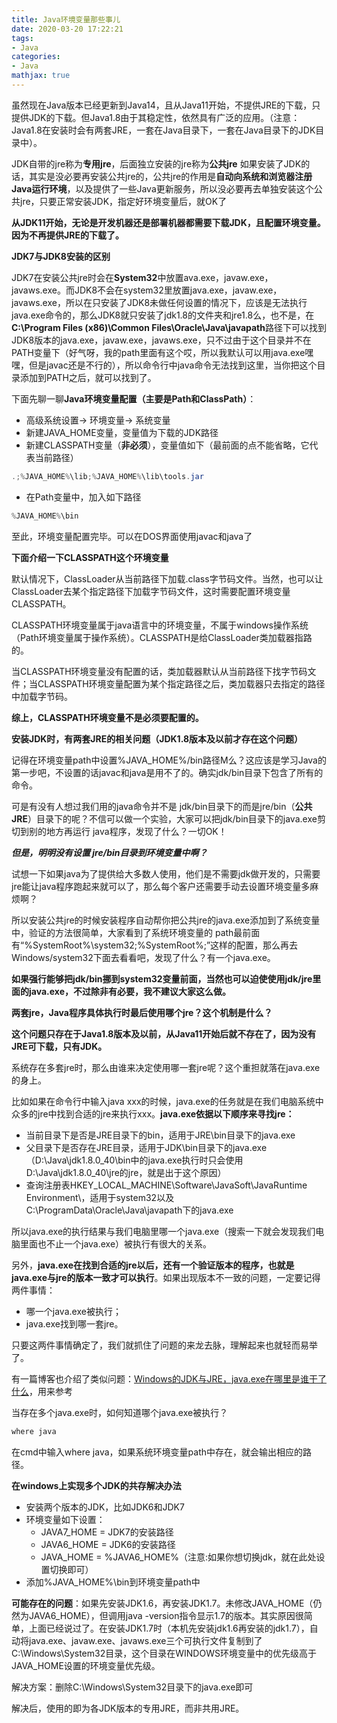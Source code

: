 ```yaml
---
title: Java环境变量那些事儿
date: 2020-03-20 17:22:21
tags:
- Java
categories:
- Java
mathjax: true
---
```


虽然现在Java版本已经更新到Java14，且从Java11开始，不提供JRE的下载，只提供JDK的下载。但Java1.8由于其稳定性，依然具有广泛的应用。（注意：Java1.8在安装时会有两套JRE，一套在Java目录下，一套在Java目录下的JDK目录中）。

JDK自带的jre称为**专用jre**，后面独立安装的jre称为**公共jre**
如果安装了JDK的话，其实是没必要再安装公共jre的，公共jre的作用是**自动向系统和浏览器注册Java运行环境**，以及提供了一些Java更新服务，所以没必要再去单独安装这个公共jre，只要正常安装JDK，指定好环境变量后，就OK了



**从JDK11开始，无论是开发机器还是部署机器都需要下载JDK，且配置环境变量。因为不再提供JRE的下载了。**





**JDK7与JDK8安装的区别**

JDK7在安装公共jre时会在**System32**中放置ava.exe，javaw.exe，javaws.exe。而JDK8不会在system32里放置java.exe，javaw.exe，javaws.exe，所以在只安装了JDK8未做任何设置的情况下，应该是无法执行java.exe命令的，那么JDK8就只安装了jdk1.8的文件夹和jre1.8么，也不是，在 **C:\Program Files (x86)\Common Files\Oracle\Java\javapath**路径下可以找到JDK8版本的java.exe，javaw.exe，javaws.exe，只不过由于这个目录并不在PATH变量下（好气呀，我的path里面有这个哎，所以我默认可以用java.exe嘿嘿，但是javac还是不行的），所以命令行中java命令无法找到这里，当你把这个目录添加到PATH之后，就可以找到了。



下面先聊一聊**Java环境变量配置（主要是Path和ClassPath）**：

- 高级系统设置-> 环境变量-> 系统变量
- 新建JAVA_HOME变量，变量值为下载的JDK路径
- 新建CLASSPATH变量（**非必须**），变量值如下（最前面的点不能省略，它代表当前路径）

```java
.;%JAVA_HOME%\lib;%JAVA_HOME%\lib\tools.jar
```

- 在Path变量中，加入如下路径

```java
%JAVA_HOME%\bin
```

至此，环境变量配置完毕。可以在DOS界面使用javac和java了



**下面介绍一下CLASSPATH这个环境变量**

默认情况下，ClassLoader从当前路径下加载.class字节码文件。当然，也可以让ClassLoader去某个指定路径下加载字节码文件，这时需要配置环境变量CLASSPATH。

CLASSPATH环境变量属于java语言中的环境变量，不属于windows操作系统（Path环境变量属于操作系统）。CLASSPATH是给ClassLoader类加载器指路的。

当CLASSPATH环境变量没有配置的话，类加载器默认从当前路径下找字节码文件；当CLASSPATH环境变量配置为某个指定路径之后，类加载器只去指定的路径中加载字节码。

**综上，CLASSPATH环境变量不是必须要配置的。**





**安装JDK时，有两套JRE的相关问题（JDK1.8版本及以前才存在这个问题）**

记得在环境变量path中设置%JAVA_HOME%/bin路径M么？这应该是学习Java的第一步吧，不设置的话javac和java是用不了的。确实jdk/bin目录下包含了所有的命令。

可是有没有人想过我们用的java命令并不是 jdk/bin目录下的而是jre/bin（**公共JRE**）目录下的呢？不信可以做一个实验，大家可以把jdk/bin目录下的java.exe剪切到别的地方再运行 java程序，发现了什么？一切OK！



***但是，明明没有设置 jre/bin目录到环境变量中啊？***



试想一下如果java为了提供给大多数人使用，他们是不需要jdk做开发的，只需要jre能让java程序跑起来就可以了，那么每个客户还需要手动去设置环境变量多麻烦啊？

 所以安装公共jre的时候安装程序自动帮你把公共jre的java.exe添加到了系统变量中，验证的方法很简单，大家看到了系统环境变量的 path最前面有“%SystemRoot%\system32;%SystemRoot%;”这样的配置，那么再去Windows/system32下面去看看吧，发现了什么？有一个java.exe。

**如果强行能够把jdk/bin挪到system32变量前面，当然也可以迫使使用jdk/jre里面的java.exe，不过除非有必要，我不建议大家这么做。**



**两套jre，Java程序具体执行时最后使用哪个jre？这个机制是什么？**

**这个问题只存在于Java1.8版本及以前，从Java11开始后就不存在了，因为没有JRE可下载，只有JDK。**

系统存在多套jre时，那么由谁来决定使用哪一套jre呢？这个重担就落在java.exe的身上。

比如如果在命令行中输入java xxx的时候，java.exe的任务就是在我们电脑系统中众多的jre中找到合适的jre来执行xxx。**java.exe依据以下顺序来寻找jre：**

- 当前目录下是否是JRE目录下的bin，适用于JRE\bin目录下的java.exe
- 父目录下是否存在JRE目录，适用于JDK\bin目录下的java.exe（D:\Java\jdk1.8.0_40\bin中的java.exe执行时只会使用D:\Java\jdk1.8.0_40\jre的jre，就是出于这个原因）
- 查询注册表HKEY_LOCAL_MACHINE\Software\JavaSoft\JavaRuntime Environment\，适用于system32以及C:\ProgramData\Oracle\Java\javapath下的java.exe



所以java.exe的执行结果与我们电脑里哪一个java.exe（搜索一下就会发现我们电脑里面也不止一个java.exe）被执行有很大的关系。

另外，**java.exe在找到合适的jre以后，还有一个验证版本的程序，也就是java.exe与jre的版本一致才可以执行**。如果出现版本不一致的问题，一定要记得两件事情：

- 哪一个java.exe被执行；
- java.exe找到哪一套jre。

只要这两件事情确定了，我们就抓住了问题的来龙去脉，理解起来也就轻而易举了。

有一篇博客也介绍了类似问题：[Windows的JDK与JRE，java.exe在哪里是谁干了什么](https://www.jianshu.com/p/ebe7456e0aea)，用来参考



当存在多个java.exe时，如何知道哪个java.exe被执行？

```java
where java
```

在cmd中输入where java，如果系统环境变量path中存在，就会输出相应的路径。



**在windows上实现多个JDK的共存解决办法**

- 安装两个版本的JDK，比如JDK6和JDK7
- 环境变量如下设置：
  - JAVA7_HOME = JDK7的安装路径
  - JAVA6_HOME = JDK6的安装路径
  - JAVA_HOME = %JAVA6_HOME%（注意:如果你想切换jdk，就在此处设置切换即可）
- 添加%JAVA_HOME%\bin到环境变量path中



**可能存在的问题**：如果先安装JDK1.6，再安装JDK1.7。未修改JAVA_HOME（仍然为JAVA6_HOME），但调用java -version指令显示1.7的版本。其实原因很简单，上面已经说过了。在安装JDK1.7时（本机先安装jdk1.6再安装的jdk1.7），自动将java.exe、javaw.exe、javaws.exe三个可执行文件复制到了C:\Windows\System32目录，这个目录在WINDOWS环境变量中的优先级高于JAVA_HOME设置的环境变量优先级。  

解决方案：删除C:\Windows\System32目录下的java.exe即可

解决后，使用的即为各JDK版本的专用JRE，而非共用JRE。